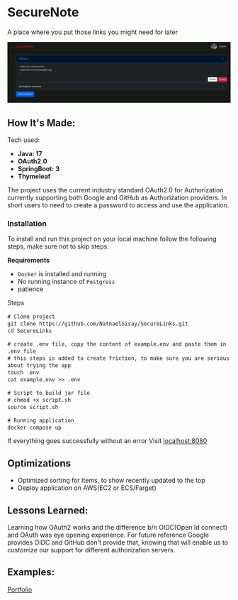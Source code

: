 # SecureNote
A place where you put those links you might need for later

![Home Page](./screenshots/home-page.png)

## How It's Made:

Tech used: 
- **Java: 17**
- **OAuth2.0** 
- **SpringBoot: 3** 
- **Thymeleaf**

The project uses the current industry standard OAuth2.0 for Authorization currently supporting both Google and GitHub
as Authorization providers. In short users to need to create a password to access and use the application.

### Installation
To install and run this project on your local machine follow the following steps, make sure not to skip steps.

**Requirements**
- ```Docker``` is installed and running
- No running instance of ```Postgress``` 
- patience

Steps
```shell
# Clone project
git clone https://github.com/NatnaelSisay/SecureLinks.git
cd SecureLinks
```
```shell
# create .env file, copy the content of example.env and paste them in .env file
# this steps is added to create friction, to make sure you are serious about trying the app
touch .env
cat example.env >> .env
```

```shell
# Script to build jar file
# chmod +x script.sh
source script.sh
```

```shell
# Running application
docker-compose up
```

If everything goes successfully without an error
Visit [localhost:8080](http://localhost:8080)



## Optimizations
- Optimized sorting for Items, to show recently updated to the top
- Deploy application on AWS(EC2 or ECS/Farget)

## Lessons Learned:

Learning how OAuth2 works and the difference b/n OIDC(Open Id connect) and OAuth was eye opening experience. For future reference
Google provides OIDC and GitHub don't provide that, knowing that will enable us to customize our support for different authorization servers.

## Examples:

[Portfolio](https://www.natnael.link)


